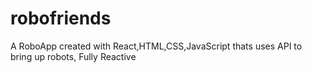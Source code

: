 # robofriends
A RoboApp created with React,HTML,CSS,JavaScript thats uses API to bring up robots, Fully Reactive

